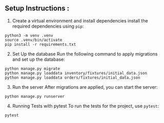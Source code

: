 ## Setup Instructions :

1. Create a virtual environment and install dependencies
install the required dependencies using `pip`:
```
python3 -m venv .venv
source .venv/bin/activate
pip install -r requirements.txt
```

2. Set Up the database
Run the following command to apply migrations and set up the database:
```
python manage.py migrate
python manage.py loaddata inventory/fixtures/initial_data.json
python manage.py loaddata orders/fixtures/initial_data.json
```

3. Run the server
After migrations are applied, you can start the server:
```
python manage.py runserver
```

4. Running Tests with pytest
To run the tests for the project, use `pytest`:
```
pytest
